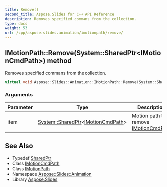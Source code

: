 ```yaml
---
title: Remove()
second_title: Aspose.Slides for C++ API Reference
description: Removes specified commans from the collection.
type: docs
weight: 53
url: /cpp/aspose.slides.animation/imotionpath/remove/
---
```

## IMotionPath::Remove(System::SharedPtr\<IMotionCmdPath\>) method


Removes specified commans from the collection.

```cpp
virtual void Aspose::Slides::Animation::IMotionPath::Remove(System::SharedPtr<IMotionCmdPath> item)=0
```


### Arguments

| Parameter | Type | Description |
| --- | --- | --- |
| item | [System::SharedPtr](../../../system/sharedptr/)\<[IMotionCmdPath](../../imotioncmdpath/)\> | Motion path to remove [IMotionCmdPath](../../imotioncmdpath/) |

## See Also

* Typedef [SharedPtr](../../system/sharedptr/)
* Class [IMotionCmdPath](../imotioncmdpath/)
* Class [IMotionPath](./)
* Namespace [Aspose::Slides::Animation](../)
* Library [Aspose.Slides](../../)